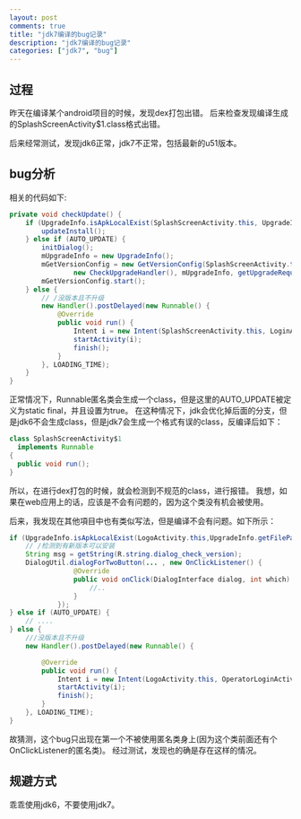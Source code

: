 ```yaml
---
layout: post
comments: true
title: "jdk7编译的bug记录"
description: "jdk7编译的bug记录"
categories: ["jdk7", "bug"]
---
```


## 过程

昨天在编译某个android项目的时候，发现dex打包出错。
后来检查发现编译生成的SplashScreenActivity$1.class格式出错。

后来经常测试，发现jdk6正常，jdk7不正常，包括最新的u51版本。

## bug分析

相关的代码如下:

```java
private void checkUpdate() {
    if (UpgradeInfo.isApkLocalExist(SplashScreenActivity.this, UpgradeInfo.getFilePath())) {
        updateInstall();
    } else if (AUTO_UPDATE) {
        initDialog();
        mUpgradeInfo = new UpgradeInfo();
        mGetVersionConfig = new GetVersionConfig(SplashScreenActivity.this,
                new CheckUpgradeHandler(), mUpgradeInfo, getUpgradeRequestParam());
        mGetVersionConfig.start();
    } else {
        // /没版本且不升级
        new Handler().postDelayed(new Runnable() {
            @Override
            public void run() {
                Intent i = new Intent(SplashScreenActivity.this, LoginActivity.class);
                startActivity(i);
                finish();
            }
        }, LOADING_TIME);
    }
}
```

正常情况下，Runnable匿名类会生成一个class，但是这里的AUTO_UPDATE被定义为static final，并且设置为true。
在这种情况下，jdk会优化掉后面的分支，但是jdk6不会生成class，但是jdk7会生成一个格式有误的class，反编译后如下：

```java
class SplashScreenActivity$1
  implements Runnable
{
  public void run();
}
```

所以，在进行dex打包的时候，就会检测到不规范的class，进行报错。
我想，如果在web应用上的话，应该是不会有问题的，因为这个类没有机会被使用。

后来，我发现在其他項目中也有类似写法，但是编译不会有问题。如下所示：

```java
if (UpgradeInfo.isApkLocalExist(LogoActivity.this,UpgradeInfo.getFilePath())) {
    // /检测到有新版本可以安装
    String msg = getString(R.string.dialog_check_version);
    DialogUtil.dialogForTwoButton(... , new OnClickListener() {
                @Override
                public void onClick(DialogInterface dialog, int which) {
                    //..
                }
            });
} else if (AUTO_UPDATE) {
    // ....
} else {
    ///没版本且不升级
    new Handler().postDelayed(new Runnable() {

        @Override
        public void run() {
            Intent i = new Intent(LogoActivity.this, OperatorLoginActivity.class);
            startActivity(i);
            finish();
        }
    }, LOADING_TIME);
}
```


故猜测，这个bug只出现在第一个不被使用匿名类身上(因为这个类前面还有个OnClickListener的匿名类)。
经过测试，发现也的确是存在这样的情况。

## 规避方式

乖乖使用jdk6，不要使用jdk7。